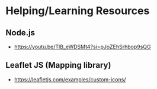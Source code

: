 # Helping/Learning Resources

## Node.js
- https://youtu.be/TlB_eWDSMt4?si=pJoZEhSrhbop9sQG


##  Leaflet JS (Mapping library)
- https://leafletjs.com/examples/custom-icons/